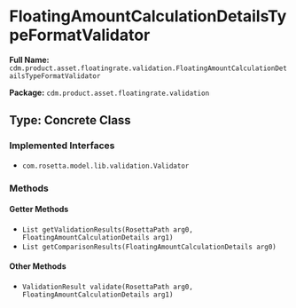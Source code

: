 # FloatingAmountCalculationDetailsTypeFormatValidator

**Full Name:** `cdm.product.asset.floatingrate.validation.FloatingAmountCalculationDetailsTypeFormatValidator`

**Package:** `cdm.product.asset.floatingrate.validation`

## Type: Concrete Class

### Implemented Interfaces

- `com.rosetta.model.lib.validation.Validator`

### Methods

#### Getter Methods

- `List getValidationResults(RosettaPath arg0, FloatingAmountCalculationDetails arg1)`
- `List getComparisonResults(FloatingAmountCalculationDetails arg0)`

#### Other Methods

- `ValidationResult validate(RosettaPath arg0, FloatingAmountCalculationDetails arg1)`

